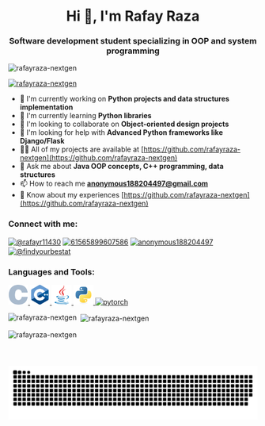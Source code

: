 <h1 align="center">Hi 👋, I'm Rafay Raza</h1>
<h3 align="center">Software development student specializing in OOP and system programming</h3>

<p align="left"> 
  <img src="https://komarev.com/ghpvc/?username=rafayraza-nextgen&label=Profile%20views&color=0e75b6&style=flat" alt="rafayraza-nextgen" /> 
</p>

<p align="left"> 
  <a href="https://github.com/ryo-ma/github-profile-trophy">
    <img src="https://github-profile-trophy.vercel.app/?username=rafayraza-nextgen&theme=darkhub&no-frame=true&margin-w=15&margin-h=15" alt="rafayraza-nextgen" />
  </a> 
</p>

- 🔭 I'm currently working on **Python projects and data structures implementation**
- 🌱 I'm currently learning **Python libraries**
- 👯 I'm looking to collaborate on **Object-oriented design projects**
- 🤝 I'm looking for help with **Advanced Python frameworks like Django/Flask**
- 👨‍💻 All of my projects are available at [https://github.com/rafayraza-nextgen](https://github.com/rafayraza-nextgen)
- 💬 Ask me about **Java OOP concepts, C++ programming, data structures**
- 📫 How to reach me **anonymous188204497@gmail.com**
- 📄 Know about my experiences [https://github.com/rafayraza-nextgen](https://github.com/rafayraza-nextgen)

<h3 align="left">Connect with me:</h3>

<p align="left">
<a href="https://twitter.com/@rafayr11430" target="blank"><img align="center" src="https://raw.githubusercontent.com/rahuldkjain/github-profile-readme-generator/master/src/images/icons/Social/twitter.svg" alt="@rafayr11430" height="30" width="40" /></a>
<a href="https://fb.com/61565899607586" target="blank"><img align="center" src="https://raw.githubusercontent.com/rahuldkjain/github-profile-readme-generator/master/src/images/icons/Social/facebook.svg" alt="61565899607586" height="30" width="40" /></a>
<a href="https://instagram.com/anonymous188204497" target="blank"><img align="center" src="https://raw.githubusercontent.com/rahuldkjain/github-profile-readme-generator/master/src/images/icons/Social/instagram.svg" alt="anonymous188204497" height="30" width="40" /></a>
<a href="https://www.youtube.com/c/@findyourbestat" target="blank"><img align="center" src="https://raw.githubusercontent.com/rahuldkjain/github-profile-readme-generator/master/src/images/icons/Social/youtube.svg" alt="@findyourbestat" height="30" width="40" /></a>
</p>

<h3 align="left">Languages and Tools:</h3>

<p align="left"> 
<a href="https://www.cprogramming.com/" target="_blank" rel="noreferrer"> <img src="https://raw.githubusercontent.com/devicons/devicon/master/icons/c/c-original.svg" alt="c" width="40" height="40"/> </a> 
<a href="https://www.w3schools.com/cpp/" target="_blank" rel="noreferrer"> <img src="https://raw.githubusercontent.com/devicons/devicon/master/icons/cplusplus/cplusplus-original.svg" alt="cplusplus" width="40" height="40"/> </a> 
<a href="https://www.java.com" target="_blank" rel="noreferrer"> <img src="https://raw.githubusercontent.com/devicons/devicon/master/icons/java/java-original.svg" alt="java" width="40" height="40"/> </a> 
<a href="https://www.python.org" target="_blank" rel="noreferrer"> <img src="https://raw.githubusercontent.com/devicons/devicon/master/icons/python/python-original.svg" alt="python" width="40" height="40"/> </a> 
<a href="https://pytorch.org/" target="_blank" rel="noreferrer"> <img src="https://www.vectorlogo.zone/logos/pytorch/pytorch-icon.svg" alt="pytorch" width="40" height="40"/> </a> 
</p>

<p>
  <picture>
    <source 
      srcset="https://github-readme-stats.vercel.app/api/top-langs?username=rafayraza-nextgen&show_icons=true&locale=en&layout=compact&theme=dark&hide_border=true&bg_color=0d1117&text_color=c9d1d9&title_color=58a6ff&icon_color=58a6ff"
      media="(prefers-color-scheme: dark)"
    />
    <img align="left" src="https://github-readme-stats.vercel.app/api/top-langs?username=rafayraza-nextgen&show_icons=true&locale=en&layout=compact&theme=default&hide_border=false" alt="rafayraza-nextgen" />
  </picture>
</p>

<p>&nbsp;
  <picture>
    <source 
      srcset="https://github-readme-stats.vercel.app/api?username=rafayraza-nextgen&show_icons=true&locale=en&theme=dark&hide_border=true&bg_color=0d1117&text_color=c9d1d9&title_color=58a6ff&icon_color=58a6ff"
      media="(prefers-color-scheme: dark)"
    />
    <img align="center" src="https://github-readme-stats.vercel.app/api?username=rafayraza-nextgen&show_icons=true&locale=en&theme=default&hide_border=false" alt="rafayraza-nextgen" />
  </picture>
</p>

<p>
  <picture>
    <source 
      srcset="https://github-readme-streak-stats.herokuapp.com/?user=rafayraza-nextgen&theme=dark&hide_border=true&background=0d1117&stroke=21262d&ring=58a6ff&fire=58a6ff&currStreakNum=c9d1d9&sideNums=c9d1d9&currStreakLabel=c9d1d9&sideLabels=c9d1d9&dates=8b949e"
      media="(prefers-color-scheme: dark)"
    />
    <img align="center" src="https://github-readme-streak-stats.herokuapp.com/?user=rafayraza-nextgen&theme=default&hide_border=false" alt="rafayraza-nextgen" />
  </picture>
</p>

###

<br clear="both">

<img src="https://raw.githubusercontent.com/platane/platane/output/github-contribution-grid-snake.svg#gh-light-mode-only" alt="Snake animation" /> </div>
